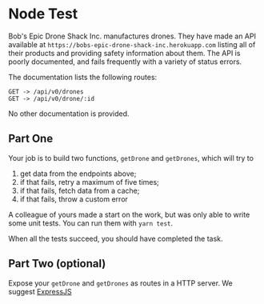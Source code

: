 # Node Test

Bob's Epic Drone Shack Inc. manufactures drones. They have made an API available at `https://bobs-epic-drone-shack-inc.herokuapp.com`
listing all of their products and providing safety information about them. The API is poorly documented, and fails
frequently with a variety of status errors.

The documentation lists the following routes:

```
GET -> /api/v0/drones
GET -> /api/v0/drone/:id
```

No other documentation is provided.

Part One
--------

Your job is to build two functions, `getDrone` and `getDrones`, which will try to

1. get data from the endpoints above;
2. if that fails, retry a maximum of five times;
3. if that fails, fetch data from a cache;
4. if that fails, throw a custom error

A colleague of yours made a start on the work, but was only able to write some unit tests. You can run them with `yarn test`.

When all the tests succeed, you should have completed the task.

Part Two (optional)
-------------------

Expose your `getDrone` and `getDrones` as routes in a HTTP server. We suggest [ExpressJS](https://expressjs.com/)
